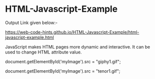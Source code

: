 # HTML-Javascript-Example
Output Link given below:-

https://web-code-hints.github.io/HTML-Javascript-Example/html-javascript-example.html

JavaScript makes HTML pages more dynamic and interactive. It can be used to change HTML attribute value.

document.getElementById('myImage').src = "giphy1.gif";

document.getElementById('myImage').src = "tenor1.gif";
